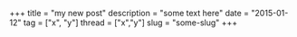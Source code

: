+++
title = "my new post"
description = "some text here"
date = "2015-01-12"
tag = ["x", "y"]
thread = ["x","y"]
slug = "some-slug"
+++
